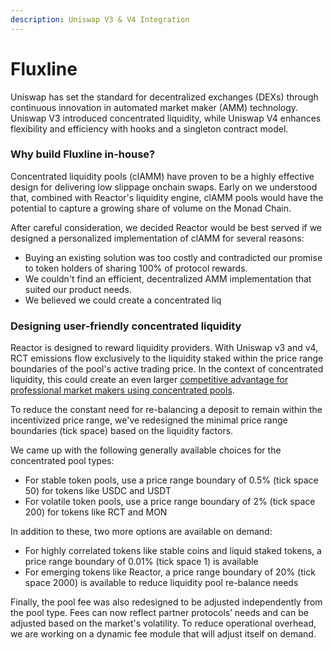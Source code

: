```yaml
---
description: Uniswap V3 & V4 Integration
---
```


# Fluxline

Uniswap has set the standard for decentralized exchanges (DEXs) through continuous innovation in automated market maker (AMM) technology. Uniswap V3 introduced concentrated liquidity, while Uniswap V4 enhances flexibility and efficiency with hooks and a singleton contract model.

### **Why build Fluxline in-house?**

Concentrated liquidity pools (clAMM) have proven to be a highly effective design for delivering low slippage onchain swaps. Early on we understood that, combined with Reactor's liquidity engine, clAMM pools would have the potential to capture a growing share of volume on the Monad Chain.&#x20;

After careful consideration, we decided Reactor would be best served if we designed a personalized implementation of clAMM for several reasons:

* Buying an existing solution was too costly and contradicted our promise to token holders of sharing 100% of protocol rewards.
* We couldn't find an efficient, decentralized AMM implementation that suited our product needs.
* We believed we could create a concentrated liq

### **Designing user-friendly concentrated liquidity**

Reactor is designed to reward liquidity providers. With Uniswap v3 and v4, RCT emissions flow exclusively to the liquidity staked within the price range boundaries of the pool's active trading price. In the context of concentrated liquidity, this could create an even larger [competitive advantage for professional market makers using concentrated pools](https://arxiv.org/pdf/2111.09192.pdf).

To reduce the constant need for re-balancing a deposit to remain within the incentivized price range, we've redesigned the minimal price range boundaries (tick space) based on the liquidity factors.

We came up with the following generally available choices for the concentrated pool types:

* For stable token pools, use a price range boundary of 0.5% (tick space 50) for tokens like USDC and USDT
* For volatile token pools, use a price range boundary of 2% (tick space 200) for tokens like RCT and MON

In addition to these, two more options are available on demand:

* For highly correlated tokens like stable coins and liquid staked tokens, a price range boundary of 0.01% (tick space 1) is available
* For emerging tokens like Reactor, a price range boundary of 20% (tick space 2000) is available to reduce liquidity pool re-balance needs

Finally, the pool fee was also redesigned to be adjusted independently from the pool type. Fees can now reflect partner protocols’ needs and can be adjusted based on the market's volatility. To reduce operational overhead, we are working on a dynamic fee module that will adjust itself on demand.
